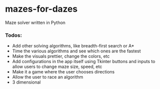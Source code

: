 # mazes-for-dazes

Maze solver written in Python

### Todos:

- Add other solving algorithms, like breadth-first search or A\*
- Time the various algorithms and see which ones are the fastest
- Make the visuals prettier, change the colors, etc
- Add configurations in the app itself using Tkinter buttons and inputs to allow users to change maze size, speed, etc
- Make it a game where the user chooses directions
- Allow the user to race an algorithm
- 3 dimensional
